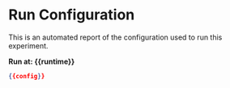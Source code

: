 # Run Configuration
This is an automated report of the configuration used to run this experiment.

**Run at: {{runtime}}**

```json
{{config}}
```
